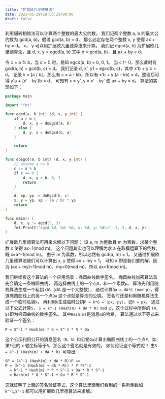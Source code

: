 ```yaml
---
title: "扩展欧几里德算法"
date: 2021-05-29T18:56:21+08:00
draft: false
---
```


利用辗转相除法可以计算两个整数的最大公约数。
我们记两个整数 a, b 的最大公约数为 gcd(a, b)，假设 gcd(a, b) = d，
那么必定存在两个整数 x, y 使得 ax + by = d。
x， y 可以用扩展欧几里德算法来计算。
我们记 egcd(a, b) 为扩展欧几里德算法，且 d, x, y = egcd(a, b)
其中 d = gcd(a, b)，且 ax + by = d。

令 c = a % b，当 c = 0 时，易知 egcd(a, b) = b, 0, 1。
当 c != 0，那么此时有 gcd(a, b) = gcd(b, c) = d。
我们记录 d, x', y1 = egcd(b, c)，其中 x'b + y'c = d。
记录 k = [a / b]，那么有 c = a - kb，所以有
x'b + y'(a - kb) = d，整理后可得 y'a + (x' - ky')b = d，
可知有 x = y', y = x' - ky' 使 ax + by = d。
算法的实现如下：

```go
package main

import "fmt"

func egcd(a, b int) (d, x, y int) {
    if a > b {
        d, x, y = doEgcd(a, b)
    } else {
        d, y, x = doEgcd(b, a)
    }

    return
}

func doEgcd(a, b int) (d, x, y int) {
    // assume a >= b
    c := a % b
    if c == 0 {
        d, x, y = b, 0, 1
        return
    }

    d, xp, yp := doEgcd(b, c)
    x, y = yp, xp - (a / b) * yp
    return
}

func main() {
    d, x, y := egcd(5, 3)
    fmt.Printf("egcd %d, %d: %d, x: %d, y: %d\n", 5, 3, d, x, y)
}
```

扩展欧几里德算法可用来求解以下问题：
设 a, m 为整数且 m 为素数，求某个整数 x 使得 ax=1(mod m)。
这个问题其实也可以理解为求 a 在取模运算下的倒数，既 x=a^-1(mod m)。
由于 m 为素数，所以必然有 gcd(a, m) = 1，
又通过扩展欧几里德算法我们可以计算出 x, y 使得 ax + my = 1，
可知 x 即是我们要的解，因为 (ax + my)=1(mod m)，my=0(mod m)，所以 ax=1(mod m)。

我们继续看这个算法的一个应用场景：椭圆曲线数字签名。
椭圆曲线加密算法首先会确定一条椭圆曲线，
再选择曲线上的一个点`G`，和一个素数`p`。
算法先利用随机算法生成一个私钥 dA（dA 是一个大整数），
通过计算`Qa = dA*G (mod p)`，得道椭圆曲线上的另一个点`Qa`
这个点就是算法的公钥。
签名时还是利用随机算法生成一个临时私钥`k`，
再利用`k`生成临时公钥`P = k*G = (px, py)`，记`R = px`。
通过以下公式计算`S`，
`S = k^-1 (Hash(m) + dA * R) mod p`，这个过程中所得的 `(R, S)`即为椭圆曲线的数字签名。
其中`Hash(m)`是消息`m`的哈希，
算法通过以下等式来验证一个签名：
```txgt
P = S^-1 * Hash(m) * G + S^-1 * R * Qa
```
这个公示利用公开的消息签名`（R，S）`和公钥`Qa`计算出椭圆曲线上的一个点`P`，如果`P`点的 x 轴坐标等于`R`，那么这个签名就是有效的。
如何验证这个等式呢？
由`S = k^-1 (Hash(m) + dA * R) `可导出

```txt
SP = (k^-1 (Hash(m) + dA * R))P => 
P = (k^-1 (Hash(m) + dA * R)) * P *S^-1
  = k^-1 * Hash(m) * P * S^-1 + Qa * R * S^-1
  = Hash(m) * G * S^-1 + Qa * R * S^-1
```

这就证明了上面的签名验证等式，这个算法里面我们看到的一系列倒数如`k^-1`,`S^-1` 都可以用扩展欧几里德算法来求解。

